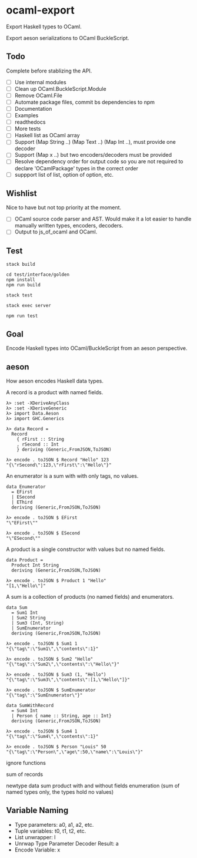 # ocaml-export

Export Haskell types to OCaml. 

Export aeson serializations to OCaml BuckleScript.

## Todo

Complete before stablizing the API.

- [ ] Use internal modules
- [ ] Clean up OCaml.BuckleScript.Module
- [ ] Remove OCaml.File
- [ ] Automate package files, commit bs dependencies to npm
- [ ] Documentation
- [ ] Examples
- [ ] readthedocs
- [ ] More tests
- [ ] Haskell list as OCaml array
- [ ] Support (Map String ..) (Map Text ..) (Map Int ..), must provide one decoder
- [ ] Support (Map x ..) but two encoders/decoders must be provided
- [ ] Resolve dependency order for output code so you are not required to declare 'OCamlPackage' types in the correct order
- [ ] suppport list of list, option of option, etc.

## Wishlist

Nice to have but not top priority at the moment.

- [ ] OCaml source code parser and AST. Would make it a lot easier to handle manually written types, encoders, decoders.
- [ ] Output to js_of_ocaml and OCaml.

## Test

```
stack build

cd test/interface/golden
npm install
npm run build

stack test

stack exec server

npm run test
```

## Goal

Encode Haskell types into OCaml/BuckleScript from an aeson perspective. 

## aeson

How aeson encodes Haskell data types.

A record is a product with named fields.

```
λ> :set -XDeriveAnyClass
λ> :set -XDeriveGeneric
λ> import Data.Aeson
λ> import GHC.Generics

λ> data Record =
  Record
    { rFirst :: String
    , rSecond :: Int
    } deriving (Generic,FromJSON,ToJSON)

λ> encode . toJSON $ Record "Hello" 123
"{\"rSecond\":123,\"rFirst\":\"Hello\"}"
```

An enumerator is a sum with with only tags, no values.

```
data Enumerator 
  = EFirst
  | ESecond
  | EThird
  deriving (Generic,FromJSON,ToJSON)

λ> encode . toJSON $ EFirst
"\"EFirst\""

λ> encode . toJSON $ ESecond
"\"ESecond\""
```

A product is a single constructor with values but no named fields.

```
data Product = 
  Product Int String
  deriving (Generic,FromJSON,ToJSON)
  
λ> encode . toJSON $ Product 1 "Hello"
"[1,\"Hello\"]"
```

A sum is a collection of products (no named fields) and enumerators.

```
data Sum 
  = Sum1 Int
  | Sum2 String
  | Sum3 (Int, String)
  | SumEnumerator
  deriving (Generic,FromJSON,ToJSON)

λ> encode . toJSON $ Sum1 1
"{\"tag\":\"Sum1\",\"contents\":1}"

λ> encode . toJSON $ Sum2 "Hello"
"{\"tag\":\"Sum2\",\"contents\":\"Hello\"}"

λ> encode . toJSON $ Sum3 (1, "Hello")
"{\"tag\":\"Sum3\",\"contents\":[1,\"Hello\"]}"

λ> encode . toJSON $ SumEnumerator
"{\"tag\":\"SumEnumerator\"}"
```

```
data SumWithRecord 
  = Sum4 Int
  | Person { name :: String, age :: Int}
  deriving (Generic,FromJSON,ToJSON)
  
λ> encode . toJSON $ Sum4 1
"{\"tag\":\"Sum4\",\"contents\":1}"

λ> encode . toJSON $ Person "Louis" 50
"{\"tag\":\"Person\",\"age\":50,\"name\":\"Louis\"}"
```


ignore functions

sum of records

newtype
data
sum
product with and without fields
enumeration (sum of named types only, the types hold no values)


## Variable Naming

- Type parameters: a0, a1, a2, etc.
- Tuple variables: t0, t1, t2, etc.
- List unwrapper: l
- Unrwap Type Parameter Decoder Result: a
- Encode Variable: x
